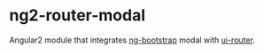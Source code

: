 # ng2-router-modal
Angular2 module that integrates [ng-bootstrap](https://ng-bootstrap.github.io) modal with [ui-router](https://ui-router.github.io/ng2/).
